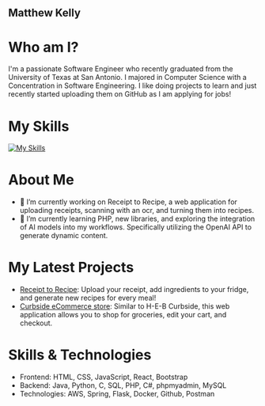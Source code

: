 ## Matthew Kelly
# Who am I?
I'm a passionate Software Engineer who recently graduated from the University of Texas at San Antonio.
I majored in Computer Science with a Concentration in Software Engineering.
I like doing projects to learn and just recently started uploading them on GitHub as I am applying for jobs!

# My Skills
[![My Skills](https://skillicons.dev/icons?i=java,py,c,cs,php,js,html,css,spring,aws,flask,linux,ubuntu,mysql,nginx)](https://skillicons.dev)

# About Me
- 🔭 I’m currently working on Receipt to Recipe, a web application for uploading receipts, scanning with an ocr, and turning them into recipes.
- 🌱 I’m currently learning PHP, new libraries, and exploring the integration of AI models into my workflows. Specifically utilizing the OpenAI API to generate dynamic content. 

# My Latest Projects
- [Receipt to Recipe](https://github.com/MattK158/ReceiptToRecipe): Upload your receipt, add ingredients to your fridge, and generate new recipes for every meal!
- [Curbside eCommerce store](https://github.com/MattK158/eCommerceWebApp): Similar to H-E-B Curbside, this web application allows you to shop for groceries, edit your cart, and checkout.

# Skills & Technologies
- Frontend: HTML, CSS, JavaScript, React, Bootstrap
- Backend: Java, Python, C, SQL, PHP, C#, phpmyadmin, MySQL
- Technologies: AWS, Spring, Flask, Docker, Github, Postman
